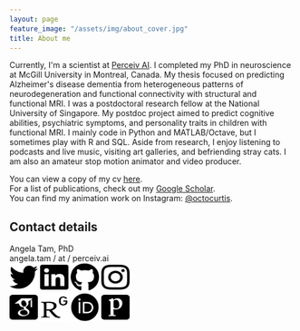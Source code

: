 ```yaml
---
layout: page
feature_image: "/assets/img/about_cover.jpg"
title: About me
---
```


Currently, I'm a scientist at [Perceiv AI](https://perceiv.ai). I completed my PhD in neuroscience at McGill University in Montreal, Canada. My thesis focused on predicting Alzheimer's disease dementia from heterogeneous patterns of neurodegeneration and functional connectivity with structural and functional MRI. I was a postdoctoral research fellow at the National University of Singapore. My postdoc project aimed to predict cognitive abilities, psychiatric symptoms, and personality traits in children with functional MRI. I mainly code in Python and MATLAB/Octave, but I sometimes play with R and SQL. Aside from research, I enjoy listening to podcasts and live music, visiting art galleries, and befriending stray cats. I am also an amateur stop motion animator and video producer.

You can view a copy of my cv [here](https://angela-tam.github.io/cv/).<br/>
For a list of publications, check out my [Google Scholar](https://scholar.google.ca/citations?user=XExd2eQAAAAJ&hl=en).<br/>
You can find my animation work on Instagram: [@octocurtis](https://www.instagram.com/octocurtis).

## Contact details
Angela Tam, PhD<br/>
angela.tam / at / perceiv.ai <br/>
<a href="https://www.twitter.com/angelatamtweets"><img src="https://raw.githubusercontent.com/angela-tam/angela-tam.github.io/873134dfd2eeab8d9c86d4e6b7c8e3c3b3795038/assets/icons/fontawesome/twitter-brands.svg" width="50" height="50"></a> <a href="https://www.linkedin.com/in/angela-tam-2054813b/"><img src="https://raw.githubusercontent.com/angela-tam/angela-tam.github.io/873134dfd2eeab8d9c86d4e6b7c8e3c3b3795038/assets/icons/fontawesome/linkedin-brands.svg" width="50" height="50"></a> <a href="https://github.com/angela-tam"><img src="https://raw.githubusercontent.com/angela-tam/angela-tam.github.io/0ac5ef0c366cf261a45ca5eda373b0f031260ccb/assets/icons/fontawesome/github-brands.svg" width="50" height="50"></a> <a href="https://www.instagram.com/octocurtis"><img src="https://raw.githubusercontent.com/angela-tam/angela-tam.github.io/84c44ff4035d4ecb5df4b7a82e0c1ffc30b9b5eb/assets/icons/fontawesome/instagram-brands.svg" width="50" height="50"></a> <a href="https://www.researchgate.net/profile/Angela_Tam3"><br/>
<a href="https://scholar.google.ca/citations?user=XExd2eQAAAAJ&hl=en"><img src="https://raw.githubusercontent.com/angela-tam/angela-tam.github.io/873134dfd2eeab8d9c86d4e6b7c8e3c3b3795038/assets/icons/academicons-1.9.1/svg/google-scholar-square.svg" width="50" height="50"></a> <a href="https://www.researchgate.net/profile/Angela_Tam3"><img src="https://raw.githubusercontent.com/angela-tam/angela-tam.github.io/0ac5ef0c366cf261a45ca5eda373b0f031260ccb/assets/icons/academicons-1.9.1/svg/researchgate.svg" width="50" height="50"></a> <a href="https://orcid.org/0000-0001-6752-5707"><img src="https://raw.githubusercontent.com/angela-tam/angela-tam.github.io/0ac5ef0c366cf261a45ca5eda373b0f031260ccb/assets/icons/academicons-1.9.1/svg/orcid.svg" width="50" height="50"></a> <a href="https://publons.com/researcher/317335/angela-tam/"><img src="https://raw.githubusercontent.com/angela-tam/angela-tam.github.io/6e75868e2021b993a94b45bc83a92db3e4c0d17c/assets/icons/academicons-1.9.1/svg/publons-square.svg" width="50" height="50"></a>
